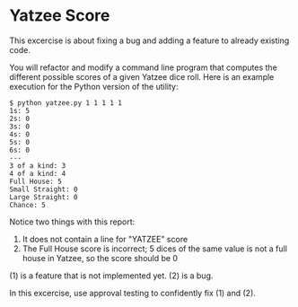 Yatzee Score
============

This excercise is about fixing a bug and adding a feature to already existing code.

You will refactor and modify a command line program that computes the different possible scores of a given Yatzee dice roll. Here is an example execution for the Python version of the utility:

```
$ python yatzee.py 1 1 1 1 1
1s: 5
2s: 0
3s: 0
4s: 0
5s: 0
6s: 0
---
3 of a kind: 3
4 of a kind: 4
Full House: 5
Small Straight: 0
Large Straight: 0
Chance: 5
```

Notice two things with this report:

  1. It does not contain a line for "YATZEE" score
  2. The Full House score is incorrect; 5 dices of the same value is not a full house in Yatzee, so the score should be 0

(1) is a feature that is not implemented yet.
(2) is a bug.

In this excercise, use approval testing to confidently fix (1) and (2).

